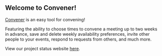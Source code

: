 ## Welcome to Convener!

[Convener](convener.herokuapp.com) is an easy tool for convening!

Featuring the ability to choose times to convene a meeting up to two weeks in advance,
save and delete weekly availability preferences, invite other people to your events, 
respond to requests from others, and much more.

View our project status website [here](https://thegwan.github.io/Convener/).
